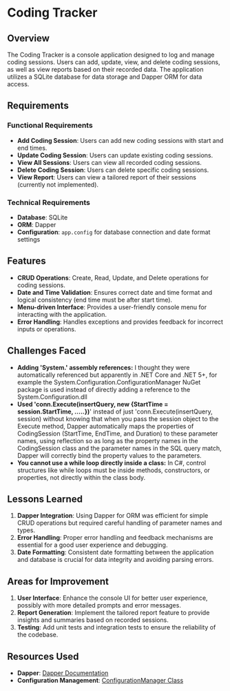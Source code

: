 # Coding Tracker

## Overview

The Coding Tracker is a console application designed to log and manage coding sessions. Users can add, update, view, and delete coding sessions, as well as view reports based on their recorded data. The application utilizes a SQLite database for data storage and Dapper ORM for data access.

## Requirements

### Functional Requirements
- **Add Coding Session**: Users can add new coding sessions with start and end times.
- **Update Coding Session**: Users can update existing coding sessions.
- **View All Sessions**: Users can view all recorded coding sessions.
- **Delete Coding Session**: Users can delete specific coding sessions.
- **View Report**: Users can view a tailored report of their sessions (currently not implemented).

### Technical Requirements
- **Database**: SQLite
- **ORM**: Dapper
- **Configuration**: `app.config` for database connection and date format settings

## Features

- **CRUD Operations**: Create, Read, Update, and Delete operations for coding sessions.
- **Date and Time Validation**: Ensures correct date and time format and logical consistency (end time must be after start time).
- **Menu-driven Interface**: Provides a user-friendly console menu for interacting with the application.
- **Error Handling**: Handles exceptions and provides feedback for incorrect inputs or operations.

## Challenges Faced

- **Adding 'System.' assembly references:** I thought they were automatically referenced but apparently in .NET Core and .NET 5+, for example the System.Configuration.ConfigurationManager NuGet package is used instead of directly adding a reference to the System.Configuration.dll
- **Used 'conn.Execute(insertQuery, new {StartTime = session.StartTime, .....})**' instead of just 'conn.Execute(insertQuery, session) without knowing that when you pass the session object to the Execute method, Dapper automatically maps the properties of CodingSession (StartTime, EndTime, and Duration) to these parameter names, using reflection so as long as the property names in the CodingSession class and the parameter names in the SQL query match, Dapper will correctly bind the property values to the parameters.
- **You cannot use a while loop directly inside a class:** In C#, control structures like while loops must be inside methods, constructors, or properties, not directly within the class body.

## Lessons Learned

1. **Dapper Integration**: Using Dapper for ORM was efficient for simple CRUD operations but required careful handling of parameter names and types.
2. **Error Handling**: Proper error handling and feedback mechanisms are essential for a good user experience and debugging.
3. **Date Formatting**: Consistent date formatting between the application and database is crucial for data integrity and avoiding parsing errors.

## Areas for Improvement

1. **User Interface**: Enhance the console UI for better user experience, possibly with more detailed prompts and error messages.
2. **Report Generation**: Implement the tailored report feature to provide insights and summaries based on recorded sessions.
3. **Testing**: Add unit tests and integration tests to ensure the reliability of the codebase.

## Resources Used

- **Dapper**: [Dapper Documentation](https://github.com/DapperLib/Dapper)
- **Configuration Management**: [ConfigurationManager Class](https://learn.microsoft.com/en-us/dotnet/api/system.configuration.configurationmanager)
